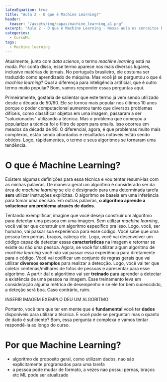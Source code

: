 ```yaml
---
latexEquation: true
title: "Aula 2 - O que é Machine Learning?"
header:
  teaser: "/assets/img/capas/machine_learning_a1.png"
excerpt: "Aula 2 - O que é Machine Learning - Nessa aula os conceitos basicos de machine learning são definidos. Qual a diferença de machine learning para inteligência artificial? Por que um algoritmo é considerado ser desta categoris? Essas e mais perguntas são respondidas aqui."
categories:
  - CursoML
tags:
  - Machine learning
---
```


Atualmente, junto com _data science_, o termo _machine learning_ está na moda. Por conta disso, esse termo aparece nos mais diversos lugares, inclusive matérias de jornais. No português brasileiro, ele costuma ser traduzido como aprendizado de máquina. Mas você já se perguntou o que é _machine learning_? Qual a diferença para inteligência artificial, que é outro termo muito popular? Bom, vamos responder essas perguntas aqui.

Primeiramente, gostaria de salientar que este termo já vem sendo utilizado desde a década de 50/60. Ele se tornou mais popular nos últimos 10 anos porque o poder computacional aumentou tanto que diversos problemas difíceis, como classificar objetos em uma imagem, passaram a ser "solucionados" utilizando a técnica. Mas o problema que começou a popularizar a técnica foi o filtro de _spam_ para emails. Isso ocorreu em meados da década de 90. O diferencial, agora, é que problemas muito mais complexos, estão sendo abordados e resultados notáveis estão sendo obtidos. Logo, rápidamentes, o termo e seus algoritmos se tornaram uma tendência.


# O que é Machine Learning?
Existem algumas definições para essa técnica e vou tentar resumi-las com as minhas palavras. De maneira geral um algoritmo é considerado ser da área de _machine learning_ se ele é designado para uma determinada tarefa **sem** utilizar instruções explícitas. O algoritmo se baseia em uma inferência para tomar uma decisão. Em outras palavras, **o algoritmo aprende a solucionar um problema através de dados.**

Tentando exemplificar, imagine que você deseja construir um algoritmo para detectar uma pessoa em uma imagem. Sem utilizar _machine learning_, você vai ter que construir um algoritmo específico pra isso. Logo, você, ser humano, vai passar sua experiência para esse código. Você sabe que uma pessoa tem pernas, braços, cabeça etc. Logo, você vai desenvolver um código capaz de detectar essas **características** na imagem e retornar se existe ou não uma pessoa. Agora, se você for utilizar algum algoritmo de _machine learning_ você não vai passar essa experiência para diretamente para o código. Você vai codificar um conjunto de regras gerais que vai utilizar **diversos exemplos** para realizar a detecção. Logo, você vai ter que coletar centenas/milhares de fotos de pessoas e apresentar para esse algoritmo. A partir daí o algoritimo vai ser **treinado** para aprender a detectar a existência de uma pessoa na imagem. Esse treinamento leva em consideração alguma métrica de desempenho e se ele for bem sucessidido, a deteção será boa. Caso contrário, ruim.

INSERIR IMAGEM EXEMPLO DEU UM ALGORITMO

Portanto, você tem que ter em mente que é **fundamental** você ter **dados** disponíveis para utilizar a técnica. E você pode se perguntar: mas o quanto de dado é suficiente? Bom, essa pergunta é complexa e vamos tentar respondê-la ao longo do curso.


# Por que Machine Learning?
- algoritmo de proposito geral, como utilizam dados, nao são explicitamente programados para uma tarefa
- a pessoa pode mudar de formato, a vezes nao possui pernas, braços etc ML pode ser atualizado
